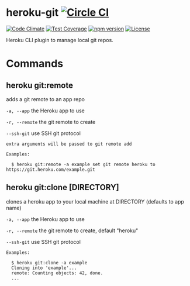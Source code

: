 # heroku-git [![Circle CI](https://circleci.com/gh/heroku/heroku-git/tree/master.svg?style=svg)](https://circleci.com/gh/heroku/heroku-git/tree/master)

[![Code Climate](https://codeclimate.com/github/heroku/heroku-git/badges/gpa.svg)](https://codeclimate.com/github/heroku/heroku-git)
[![Test Coverage](https://codeclimate.com/github/heroku/heroku-git/badges/coverage.svg)](https://codeclimate.com/github/heroku/heroku-git/coverage)
[![npm version](https://badge.fury.io/js/heroku-git.svg)](https://badge.fury.io/js/heroku-git)
[![License](https://img.shields.io/github/license/heroku/heroku-git.svg)](https://github.com/heroku/heroku-git/blob/master/LICENSE)

Heroku CLI plugin to manage local git repos.

Commands
========

heroku git:remote
-----------------

adds a git remote to an app repo

`-a, --app` the Heroku app to use

`-r, --remote` the git remote to create

`--ssh-git` use SSH git protocol

```
extra arguments will be passed to git remote add

Examples:

  $ heroku git:remote -a example set git remote heroku to https://git.heroku.com/example.git
```

heroku git:clone [DIRECTORY]
----------------------------

clones a heroku app to your local machine at DIRECTORY (defaults to app name)

`-a, --app` the Heroku app to use

`-r, --remote` the git remote to create, default "heroku"

`--ssh-git` use SSH git protocol

```
Examples:

  $ heroku git:clone -a example
  Cloning into 'example'...
  remote: Counting objects: 42, done.
  ...
```
